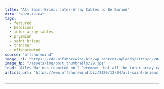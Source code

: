 ```yaml
---
title: "All Saint-Brieuc Inter-Array Cables to Be Buried"
date: "2020-12-04"
tags: 
  - featured
  - headlines
  - inter array cables
  - prysmian
  - saint brieuc
  - trencher
  - offshorewind
source: "offshorewind"
image_url: "https://cdn.offshorewind.biz/wp-content/uploads/sites/2/2020/12/04113005/Ailes-Marines_trencher-for-Saint-Brieuc-OWF.jpg"
image_fp: "/assets/img/post_thumbnails/29.jpg"
lead: "Ailes Marines reported on 2 December that all the inter-array cables at the Saint-Brieuc"
article_url: "https://www.offshorewind.biz/2020/12/04/all-saint-brieuc-inter-array-cables-to-be-buried/"
---
```


---
